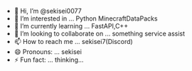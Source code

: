 - 👋 Hi, I’m @sekisei0077
- 👀 I’m interested in ... Python MinecraftDataPacks
- 🌱 I’m currently learning ... FastAPI,C++
- 💞️ I’m looking to collaborate on ... something service assist
- 📫 How to reach me ... sekisei7(Discord)
- 😄 Pronouns: ... sekisei
- ⚡ Fun fact: ... thinking...

<!---
sekisei0077/sekisei0077 is a ✨ special ✨ repository because its `README.md` (this file) appears on your GitHub profile.
You can click the Preview link to take a look at your changes.
--->
